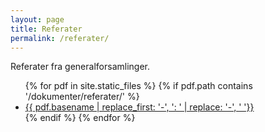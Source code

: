 ```yaml
---
layout: page
title: Referater
permalink: /referater/
---
```


Referater fra generalforsamlinger.

<div class="ref-list">
<ul>
{% for pdf in site.static_files %}
  {% if pdf.path contains '/dokumenter/referater/' %}
    <li><a href="{{ pdf.path | prepend: site.baseurl  }}">{{ pdf.basename | replace_first: '-', ': ' | replace: '-', ' '}}</a></li>
  {% endif %}
{% endfor %}
</ul>
</div>
